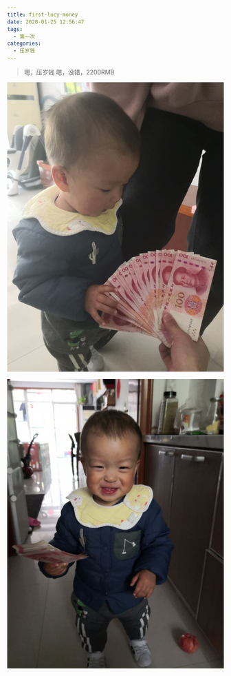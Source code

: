 ```yaml
---
title: first-lucy-money
date: 2020-01-25 12:56:47
tags:
  - 第一次
categories: 
  - 压岁钱 
---
```


> 嗯，压岁钱
> 嗯，没错，2200RMB

![压岁钱](/images/lucy-money/1-2020-1.jpg)

<!-- more -->

![压岁钱](/images/lucy-money/1-2020-2.jpg)
